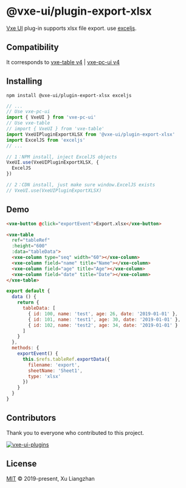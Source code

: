 # @vxe-ui/plugin-export-xlsx

[Vxe UI](https://vxeui.com/) plug-in supports xlsx file export. use [exceljs](https://github.com/exceljs/exceljs).

## Compatibility

It corresponds to [vxe-table v4](https://www.npmjs.com/package/vxe-table) | [vxe-pc-ui v4](https://www.npmjs.com/package/vxe-pc-ui)  

## Installing

```shell
npm install @vxe-ui/plugin-export-xlsx exceljs
```

```javascript
// ...
// Use vxe-pc-ui
import { VxeUI } from 'vxe-pc-ui'
// Use vxe-table
// import { VxeUI } from 'vxe-table'
import VxeUIPluginExportXLSX from '@vxe-ui/plugin-export-xlsx'
import ExcelJS from 'exceljs'
// ...

// 1：NPM install, inject ExcelJS objects
VxeUI.use(VxeUIPluginExportXLSX, {
  ExcelJS
})

// 2：CDN install, just make sure window.ExcelJS exists
// VxeUI.use(VxeUIPluginExportXLSX)
```

## Demo

```html
<vxe-button @click="exportEvent">Export.xlsx</vxe-button>

<vxe-table
  ref="tableRef"
  :height="600"
  :data="tableData">
  <vxe-column type="seq" width="60"></vxe-column>
  <vxe-column field="name" title="Name"></vxe-column>
  <vxe-column field="age" title="Age"></vxe-column>
  <vxe-column field="date" title="Date"></vxe-column>
</vxe-table>
```

```javascript
export default {
  data () {
    return {
      tableData: [
        { id: 100, name: 'test', age: 26, date: '2019-01-01' },
        { id: 101, name: 'test1', age: 30, date: '2019-01-01' },
        { id: 102, name: 'test2', age: 34, date: '2019-01-01' }
      ]
    }
  },
  methods: {
    exportEvent() {
      this.$refs.tableRef.exportData({
        filename: 'export',
        sheetName: 'Sheet1',
        type: 'xlsx'
      })
    }
  }
}
```

## Contributors

Thank you to everyone who contributed to this project.

[![vxe-ui-plugins](https://contrib.rocks/image?repo=x-extends/vxe-ui-plugins)](https://github.com/x-extends/vxe-ui-plugins/graphs/contributors)

## License

[MIT](LICENSE) © 2019-present, Xu Liangzhan
